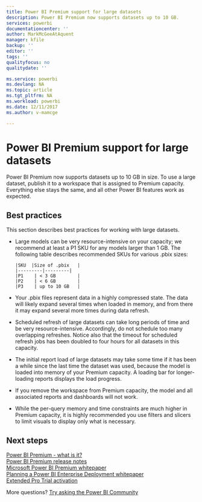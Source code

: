 ```yaml
---
title: Power BI Premium support for large datasets
description: Power BI Premium now supports datasets up to 10 GB.
services: powerbi
documentationcenter: ''
author: MarkMcGeeAtAquent
manager: kfile
backup: ''
editor: ''
tags: ''
qualityfocus: no
qualitydate: ''

ms.service: powerbi
ms.devlang: NA
ms.topic: article
ms.tgt_pltfrm: NA
ms.workload: powerbi
ms.date: 12/11/2017
ms.author: v-mamcge

---
```


# Power BI Premium support for large datasets

Power BI Premium now supports datasets up to 10 GB in size. To use a large dataset, publish it to a workspace that is assigned to Premium capacity. Everything else stays the same, and all other Power BI features work as expected.
 
## Best practices

This section describes best practices for working with large datasets.

- Large models can be very resource-intensive on your capacity; we recommend at least a P1 SKU for any models larger than 1 GB. The following table describes recommended SKUs for various .pbix sizes:


      |SKU  |Size of .pbix   |
      |---------|---------|
      |P1    | < 3 GB        |
      |P2    | < 6 GB        |
      |P3    | up to 10 GB   |



- Your .pbix files represent data in a highly compressed state. The data will likely expand several times when loaded in memory, and from there it may expand several more times during data refresh.

- Scheduled refresh of large datasets can take long periods of time and be very resource-intensive. Accordingly, do not schedule too many overlapping refreshes. Notice also that the timeout for scheduled refresh jobs has been doubled to four hours for all datasets in this capacity.

- The initial report load of large datasets may take some time if it has been a while since the last time the dataset was used, because the model is loaded into memory of your Premium capacity. A loading bar for longer-loading reports displays the load progress.

- If you remove the workspace from Premium capacity, the model and all associated reports and dashboards will not work.

- While the per-query memory and time constraints are much higher in Premium capacity, it is highly recommended you use filters and slicers to limit visuals to display only what is necessary.

## Next steps
[Power BI Premium - what is it?](service-premium.md)  
[Power BI Premium release notes](service-premium-release-notes.md)  
[Microsoft Power BI Premium whitepaper](https://aka.ms/pbipremiumwhitepaper)  
[Planning a Power BI Enterprise Deployment whitepaper](https://aka.ms/pbienterprisedeploy)  
[Extended Pro Trial activation](service-extended-pro-trial.md)  

More questions? [Try asking the Power BI Community](https://community.powerbi.com/)
